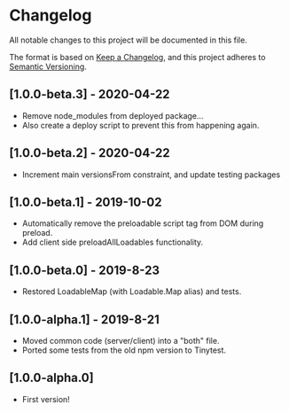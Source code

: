 # Changelog
All notable changes to this project will be documented in this file.

The format is based on [Keep a Changelog](https://keepachangelog.com/en/1.0.0/),
and this project adheres to [Semantic Versioning](https://semver.org/spec/v2.0.0.html).

## [1.0.0-beta.3] - 2020-04-22
- Remove node_modules from deployed package...
- Also create a deploy script to prevent this from happening again.

## [1.0.0-beta.2] - 2020-04-22
- Increment main versionsFrom constraint, and update testing packages

## [1.0.0-beta.1] - 2019-10-02
- Automatically remove the preloadable script tag from DOM during preload.
- Add client side preloadAllLoadables functionality.

## [1.0.0-beta.0] - 2019-8-23
- Restored LoadableMap (with Loadable.Map alias) and tests.

## [1.0.0-alpha.1] - 2019-8-21
- Moved common code (server/client) into a "both" file.
- Ported some tests from the old npm version to Tinytest.

## [1.0.0-alpha.0]
- First version!
